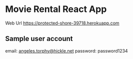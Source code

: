 # Movie Rental React App

Web Url
https://protected-shore-39718.herokuapp.com

## Sample user account

email: angeles.torphy@hickle.net
password: password1234
